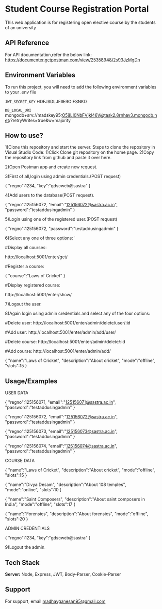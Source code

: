 
# Student Course Registration Portal

This web application is for registering open elective course by the students of an university


## API Reference

For API documentation,refer the below link:
https://documenter.getpostman.com/view/25358948/2s93JzMgDn


## Environment Variables

To run this project, you will need to add the following environment variables to your .env file

`JWT_SECRET_KEY` HDFJSDLJFIIEROIFSNKD

`DB_LOCAL_URI` mongodb+srv://madskey95:O58Ll0NbFVjkl46V@task2.8rnhav3.mongodb.net/?retryWrites=true&w=majority

## How to use?

1)Clone this repository and start the server.
    Steps to clone the repository in Visual Studio Code:
    1)Click Clone git repository on the home page.
    2)Copy the repository link from github and paste it over here.

2)Open Postman app and create new request.

3)First of all,login using admin credentials.(POST request)

{
    "regno":1234,
    "key":"gdscweb@sastra"
}

4)Add users to the database(POST request).

{
    "regno":125156072,
    "email":"125156072@sastra.ac.in",
    "password":"testaddusingadmin"
}


5)Login using one of the registered user.(POST request)

{
    "regno":125156072,
    "password":"testaddusingadmin"
}

6)Select any one of three options:
  '
  
  #Display all courses:

  http://localhost:5001/enter/get/

  #Register a course:

  {
    "course":"Laws of Cricket"
}

  #Display registered course:

  http://localhost:5001/enter/show/


7)Logout the user.

8)Again login using admin credentials and select any of the four options:

#Delete user:
http://localhost:5001/enter/admin/delete/user/:id

#Add user:
http://localhost:5001/enter/admin/add/user/

#Delete course:
http://localhost:5001/enter/admin/delete/:id

#Add course:
http://localhost:5001/enter/admin/add/

{
    "name":"Laws of Cricket",
    "description":"About cricket",
    "mode":"offline",
    "slots":15
}


## Usage/Examples

USER DATA

{
    "regno":125156071,
    "email":"125156071@sastra.ac.in",
    "password":"testaddusingadmin"
}

{
    "regno":125156072,
    "email":"125156072@sastra.ac.in",
    "password":"testaddusingadmin"
}

{
    "regno":125156073,
    "email":"125156073@sastra.ac.in",
    "password":"testaddusingadmin"
}

{
    "regno":125156074,
    "email":"125156074@sastra.ac.in",
    "password":"testaddusingadmin"
}

COURSE DATA

{
    "name":"Laws of Cricket",
    "description":"About cricket",
    "mode":"offline",
    "slots":15
}

{
    "name":"Divya Desam",
    "description":"About 108 temples",
    "mode":"online",
    "slots":10
}

{
    "name":"Saint Composers",
    "description":"About saint composers in India",
    "mode":"offline",
    "slots":17
}

{
    "name":"Forensics",
    "description":"About forensics",
    "mode":"offline",
    "slots":20
}

ADMIN CREDENTIALS

{
    "regno":1234,
    "key":"gdscweb@sastra"
}




9)Logout the admin.
## Tech Stack

**Server:** Node, Express, JWT,
 Body-Parser, Cookie-Parser



## Support

For support, email madhavganesan95@gmail.com

